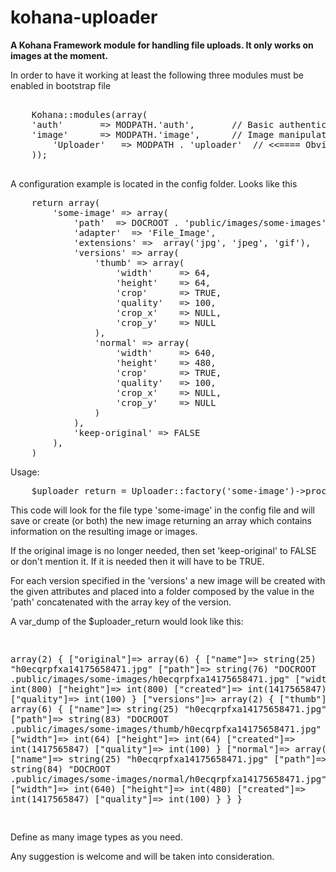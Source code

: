 kohana-uploader
===============

<p><strong>A Kohana Framework module for handling file uploads. It only works on images at the moment. </strong></p>

<p>In order to have it working at least the following three modules must be enabled in bootstrap file</p>

<pre>

    Kohana::modules(array(
	'auth'       => MODPATH.'auth',       // Basic authentication
	'image'      => MODPATH.'image',      // Image manipulation
        'Uploader'   => MODPATH . 'uploader'  // <<==== Obviously the module from this repository
    ));

</pre>

<p>
    A configuration example is located in the config folder. Looks like this 
</p>

<pre>
    return array(
        'some-image' => array(
            'path'  => DOCROOT . 'public/images/some-images',
            'adapter'  => 'File_Image',
            'extensions' =>  array('jpg', 'jpeg', 'gif'),
            'versions' => array(
                'thumb' => array(
                    'width'     => 64, 
                    'height'    => 64,
                    'crop'      => TRUE,
                    'quality'   => 100,
                    'crop_x'    => NULL,
                    'crop_y'    => NULL
                ),
                'normal' => array(
                    'width'     => 640,
                    'height'    => 480,
                    'crop'      => TRUE,
                    'quality'   => 100,
                    'crop_x'    => NULL,
                    'crop_y'    => NULL
                )
            ),
            'keep-original' => FALSE
        ),
    )
</pre>

Usage:
<pre>
    $uploader_return = Uploader::factory('some-image')->process_upload($_FILES['image']);
</pre>
<p>
    This code will look for the file type 'some-image' in the config file and will save or create (or both) the new image returning an array which contains information on the resulting image or images.
</p>
<p>
    If the original image is no longer needed, then set 'keep-original' to FALSE or don't mention it. If it is needed then it will have to be TRUE.
</p>
<p>
    For each version specified in the 'versions' a new image will be created with the given attributes and placed into a folder composed by the value in the 'path' concatenated with the array key of the version.
</p>

<p>
    A var_dump of the $uploader_return would look like this:
</p>
<pre>

array(2) {
    ["original"]=>
        array(6) {
            ["name"]=>
            string(25) "h0ecqrpfxa14175658471.jpg"
            ["path"]=>
            string(76) "DOCROOT .public/images/some-images/h0ecqrpfxa14175658471.jpg"
            ["width"]=>
            int(800)
            ["height"]=>
            int(800)
            ["created"]=>
            int(1417565847)
            ["quality"]=>
            int(100)
        }
    ["versions"]=>
        array(2) {
          ["thumb"]=>
            array(6) {
                ["name"]=>
                string(25) "h0ecqrpfxa14175658471.jpg"
                ["path"]=>
                string(83) "DOCROOT .public/images/some-images/thumb/h0ecqrpfxa14175658471.jpg"
                ["width"]=>
                int(64)
                ["height"]=>
                int(64)
                ["created"]=>
                int(1417565847)
                ["quality"]=>
                int(100)
            }
          ["normal"]=>
            array(6) {
                ["name"]=>
                string(25) "h0ecqrpfxa14175658471.jpg"
                ["path"]=>
                string(84) "DOCROOT .public/images/some-images/normal/h0ecqrpfxa14175658471.jpg"
                ["width"]=>
                int(640)
                ["height"]=>
                int(480)
                ["created"]=>
                int(1417565847)
                ["quality"]=>
                int(100)
            }
        }
}


</pre>

<p>
    Define as many image types as you need.
</p>
<p>
    Any suggestion is welcome and will be taken into consideration.
</p>